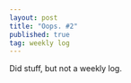 ```yaml
---
layout: post
title: "Oops. #2"
published: true
tag: weekly log
---
```


Did stuff, but not a weekly log.
